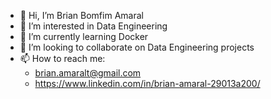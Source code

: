 - 👋 Hi, I’m Brian Bomfim Amaral
- 👀 I’m interested in Data Engineering
- 🌱 I’m currently learning Docker
- 💞️ I’m looking to collaborate on Data Engineering projects
- 📫 How to reach me:
  * brian.amaralt@gmail.com
  * https://www.linkedin.com/in/brian-amaral-29013a200/

<!---
brianamaral/brianamaral is a ✨ special ✨ repository because its `README.md` (this file) appears on your GitHub profile.
You can click the Preview link to take a look at your changes.
--->
